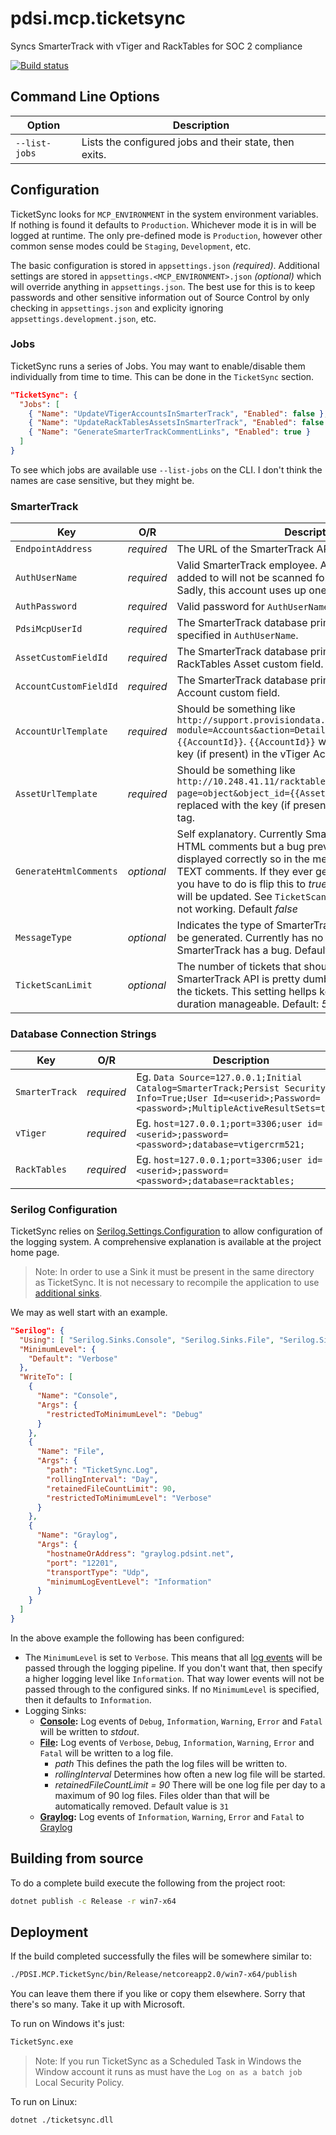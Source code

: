 # pdsi.mcp.ticketsync
Syncs SmarterTrack with vTiger and RackTables for SOC 2 compliance

[![Build status](https://ci.appveyor.com/api/projects/status/fyi1f6c1hjyqqv6g?svg=true)](https://ci.appveyor.com/project/dougkwilson/pdsi-mcp-ticketsync)


## Command Line Options

| Option        | Description
|---------------|------------
| `--list-jobs` | Lists the configured jobs and their state, then exits.

## Configuration

TicketSync looks for `MCP_ENVIRONMENT` in the system environment variables.  If nothing is found it defaults to `Production`.  Whichever mode it is in will be logged at runtime.  The only pre-defined mode is `Production`, however other common sense modes could be `Staging`, `Development`, etc.

The basic configuration is stored in `appsettings.json` *(required)*.  Additional settings are stored in `appsettings.<MCP_ENVIRONMENT>.json` *(optional)* which will override anything in `appsettings.json`.  The best use for this is to keep passwords and other sensitive information out of Source Control by only checking in `appsettings.json` and explicity ignoring `appsettings.development.json`, etc.

### Jobs

TicketSync runs a series of Jobs.  You may want to enable/disable them individually from time to time.  This can be done in the `TicketSync` section.
```json
"TicketSync": {
  "Jobs": [
    { "Name": "UpdateVTigerAccountsInSmarterTrack", "Enabled": false },
    { "Name": "UpdateRackTablesAssetsInSmarterTrack", "Enabled": false },
    { "Name": "GenerateSmarterTrackCommentLinks", "Enabled": true }
  ]
}
```

To see which jobs are available use `--list-jobs` on the CLI.  I don't think the names are case sensitive, but they might be.

### SmarterTrack

| Key | O/R | Description
|-----|-----|------------
| `EndpointAddress`      | *required* | The URL of the SmarterTrack API.
| `AuthUserName`         | *required* | Valid SmarterTrack employee. Any groups it has not been added to will not be scanned for Account/Asset tags. Sadly, this account uses up one of the licensing slots.
| `AuthPassword`         | *required* | Valid password for `AuthUserName`
| `PdsiMcpUserId`        | *required* | The SmarterTrack database primary key of the employee specified in `AuthUserName`.
| `AssetCustomFieldId`   | *required* | The SmarterTrack database primary key of the RackTables Asset custom field.
| `AccountCustomFieldId` | *required* | The SmarterTrack database primary key of the vTiger Account custom field.
| `AccountUrlTemplate`   | *required* | Should be something like `http://support.provisiondata.net/vtigercrm/index.php?module=Accounts&action=DetailView&record={{AccountId}}`. `{{AccountId}}` will be replaced with the key (if present) in the vTiger Account tag.
| `AssetUrlTemplate`     | *required* | Should be something like `http://10.248.41.11/racktables/index.php?page=object&object_id={{AssetId}}`. `{{AssetId}}` will be replaced with the key (if present) in the RackTables Asset tag.
| `GenerateHtmlComments` | *optional* | Self explanatory.  Currently SmarterTrack will accept HTML comments but a bug prevents them from being displayed correctly so in the mean time we generate TEXT comments.  If they ever get the bug fixed then all you have to do is flip this to <em>true</em> and all the comments will be updated. See `TicketScanLimit` if you feel like it's not working.   Default <em>false</em>
| `MessageType`          | *optional* | Indicates the type of SmarterTrack comment that should be generated.  Currently has no effect because SmarterTrack has a bug. Default: <em>general</em>
| `TicketScanLimit`      | *optional* | The number of tickets that should be scanned.  The SmarterTrack API is pretty dumb and returns (almost) all the tickets.  This setting hellps keep the execution duration manageable. Default: <em>500</em>

### Database Connection Strings
| Key | O/R | Description
|-----|--------|------------
| `SmarterTrack` | *required* | Eg. `Data Source=127.0.0.1;Initial Catalog=SmarterTrack;Persist Security Info=True;User Id=<userid>;Password=<password>;MultipleActiveResultSets=true;`
| `vTiger`       | *required* | Eg. `host=127.0.0.1;port=3306;user id=<userid>;password=<password>;database=vtigercrm521;`
| `RackTables`   | *required* | Eg. `host=127.0.0.1;port=3306;user id=<userid>;password=<password>;database=racktables;`

### Serilog Configuration

TicketSync relies on [Serilog.Settings.Configuration](https://github.com/serilog/serilog-settings-configuration) to allow configuration of the logging system. A comprehensive explanation is available at the project home page.

> Note: In order to use a Sink it must be present in the same directory as TicketSync.  It is not necessary to recompile the application to use [additional sinks](https://github.com/serilog/serilog/wiki/Provided-Sinks).

We may as well start with an example. 

```json
"Serilog": {
  "Using": [ "Serilog.Sinks.Console", "Serilog.Sinks.File", "Serilog.Sinks.Graylog" ],
  "MinimumLevel": {
    "Default": "Verbose"
  },
  "WriteTo": [
    {
      "Name": "Console",
      "Args": {
        "restrictedToMinimumLevel": "Debug"
      }
    },
    {
      "Name": "File",
      "Args": {
        "path": "TicketSync.Log",
        "rollingInterval": "Day",
        "retainedFileCountLimit": 90,
        "restrictedToMinimumLevel": "Verbose"
      }
    },
    {
      "Name": "Graylog",
      "Args": {
        "hostnameOrAddress": "graylog.pdsint.net",
        "port": "12201",
        "transportType": "Udp",
        "minimumLogEventLevel": "Information"
      }
    }
  ]
}
```

In the above example the following has been configured:

* The `MinimumLevel` is set to `Verbose`.  This means that all [log events](https://github.com/serilog/serilog/wiki/Configuration-Basics#minimum-level) will be passed through the logging pipeline.  If you don't want that, then specify a higher logging level like `Information`. That way lower events will not be passed through to the configured sinks. If no `MinimumLevel` is specified, then it defaults to `Information`.
* Logging Sinks:
  * **[Console](https://github.com/serilog/serilog-sinks-console):** Log events of `Debug`, `Information`, `Warning`, `Error` and `Fatal` will be written to *stdout*.
  * **[File](https://github.com/serilog/serilog-sinks-file):** Log events of `Verbose`, `Debug`, `Information`, `Warning`, `Error` and `Fatal` will be written to a log file.
    * *path* This defines the path the log files will be written to.
    * *rollingInterval* Determines how often a new log file will be started.
    * *retainedFileCountLimit = 90*  There will be one log file per day to a maximum of 90 log files.  Files older than that will be automatically removed. Default value is `31`
  * **[Graylog](https://github.com/whir1/serilog-sinks-graylog):** Log events of `Information`, `Warning`, `Error` and `Fatal` to [Graylog](https://www.graylog.org/)

## Building from source

To do a complete build execute the following from the project root:

```bash
dotnet publish -c Release -r win7-x64
```

## Deployment

If the build completed successfully the files will be somewhere similar to:

```bash
./PDSI.MCP.TicketSync/bin/Release/netcoreapp2.0/win7-x64/publish
```

You can leave them there if you like or copy them elsewhere.  Sorry that there's so many. Take it up with Microsoft.

To run on Windows it's just:

```bash
TicketSync.exe
```
> Note: If you run TicketSync as a Scheduled Task in Windows the Window account it runs as must have the `Log on as a batch job` Local Security Policy.

To run on Linux:

```bash
dotnet ./ticketsync.dll
```
